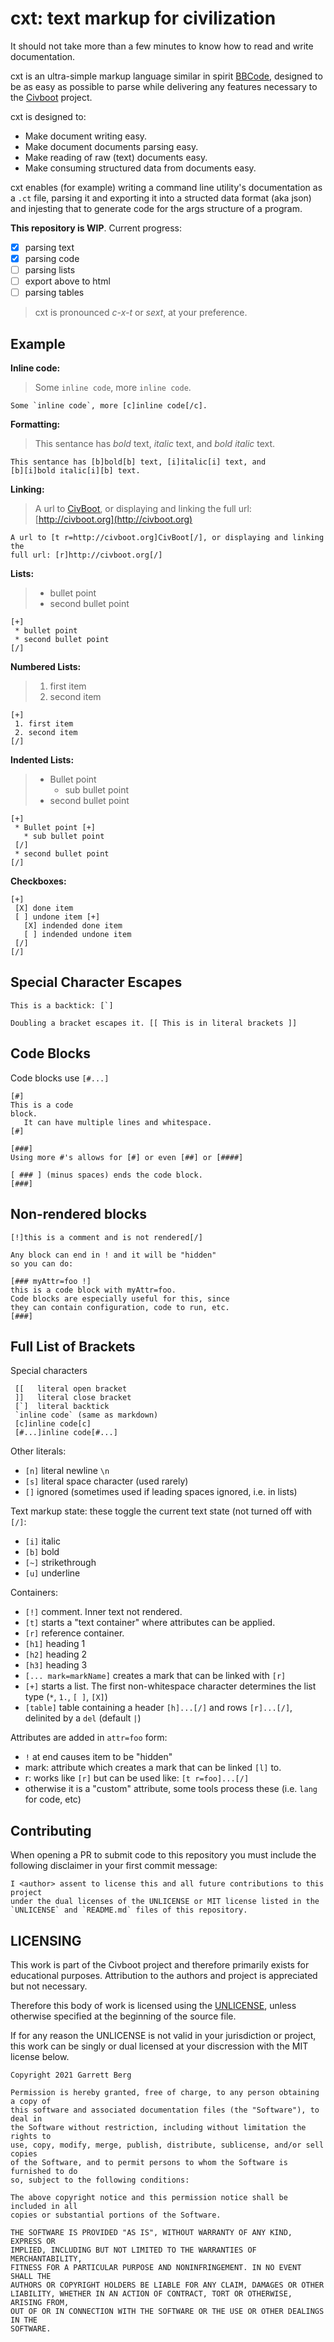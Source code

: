 # cxt: text markup for civilization

It should not take more than a few minutes to know how to read and write
documentation.

cxt is an ultra-simple markup language similar in spirit [BBCode], designed
to be as easy as possible to parse while delivering any features necessary to
the [Civboot] project.

cxt is designed to:
 * Make document writing easy.
 * Make document documents parsing easy.
 * Make reading of raw (text) documents easy.
 * Make consuming structured data from documents easy.

cxt enables (for example) writing a command line utility's documentation as
a `.ct` file, parsing it and exporting it into a structed data format (aka json)
and injesting that to generate code for the args structure of a program.

**This repository is WIP**. Current progress:
  - [X] parsing text
  - [X] parsing code
  - [ ] parsing lists
  - [ ] export above to html
  - [ ] parsing tables

> cxt is pronounced _c-x-t_ or  _sext_, at your preference.

[BBCode]: https://en.wikipedia.org/wiki/BBCode
[Civboot]: https://civboot.org

## Example

**Inline code:**

> Some `inline code`, more `inline code`.
```
Some `inline code`, more [c]inline code[/c].
```

**Formatting:**

> This sentance has *bold* text, _italic_ text, and
> *_bold italic_* text.
```
This sentance has [b]bold[b] text, [i]italic[i] text, and
[b][i]bold italic[i][b] text.
```

**Linking:**

> A url to [CivBoot](http://civboot.org), or displaying and linking the
> full url: [http://civboot.org](http://civboot.org)
```
A url to [t r=http://civboot.org]CivBoot[/], or displaying and linking the
full url: [r]http://civboot.org[/]
```

**Lists:**

> * bullet point
> * second bullet point
```
[+]
 * bullet point
 * second bullet point
[/]
```

**Numbered Lists:**

> 1. first item
> 2. second item
```
[+]
 1. first item
 2. second item
[/]
```

**Indented Lists:**

> * Bullet point
>   * sub bullet point
> * second bullet point

```
[+]
 * Bullet point [+]
   * sub bullet point
 [/]
 * second bullet point
[/]
```

**Checkboxes:**
```
[+]
 [X] done item
 [ ] undone item [+]
   [X] indended done item
   [ ] indended undone item
 [/]
[/]
```

## Special Character Escapes
```
This is a backtick: [`]

Doubling a bracket escapes it. [[ This is in literal brackets ]]
```

## Code Blocks
Code blocks use `[#...]`

```
[#]
This is a code
block.
   It can have multiple lines and whitespace.
[#]

[###]
Using more #'s allows for [#] or even [##] or [####]

[ ### ] (minus spaces) ends the code block.
[###]
```

## Non-rendered blocks
```
[!]this is a comment and is not rendered[/]

Any block can end in ! and it will be "hidden"
so you can do:

[### myAttr=foo !]
this is a code block with myAttr=foo.
Code blocks are especially useful for this, since
they can contain configuration, code to run, etc.
[###]
```

## Full List of Brackets

Special characters
```
 [[   literal open bracket
 ]]   literal close bracket
 [`]  literal backtick
 `inline code` (same as markdown)
 [c]inline code[c]
 [#...]inline code[#...]
```

Other literals:
 * `[n]` literal newline `\n`
 * `[s]` literal space character (used rarely)
 * `[]` ignored (sometimes used if leading spaces ignored, i.e. in lists)

Text markup state: these toggle the current text state (not turned off with
`[/]`:

 * `[i]` italic
 * `[b]` bold
 * `[~]` strikethrough
 * `[u]` underline

Containers:

 * `[!]` comment. Inner text not rendered.
 * `[t]` starts a "text container" where attributes can be applied.
 * `[r]` reference container.
 * `[h1]` heading 1
 * `[h2]` heading 2
 * `[h3]` heading 3
 * `[... mark=markName]` creates a mark that can be linked with `[r]`
 * `[+]` starts a list. The first non-whitespace character determines the list
         type (`*`, `1.`, `[ ]`, `[X]`)
 * `[table]` table containing a header `[h]...[/]` and rows `[r]...[/]`,
   delinited by a `del` (default `|`)

Attributes are added in `attr=foo` form:
 * `!` at end causes item to be "hidden"
 * mark: attribute which creates a mark that can be linked `[l]` to.
 * r: works like `[r]` but can be used like: `[t r=foo]...[/]`
 * otherwise it is a "custom" attribute, some tools process these (i.e. `lang`
   for code, etc)

## Contributing

When opening a PR to submit code to this repository you must include the
following disclaimer in your first commit message:

```text
I <author> assent to license this and all future contributions to this project
under the dual licenses of the UNLICENSE or MIT license listed in the
`UNLICENSE` and `README.md` files of this repository.
```

## LICENSING

This work is part of the Civboot project and therefore primarily exists for
educational purposes. Attribution to the authors and project is appreciated but
not necessary.

Therefore this body of work is licensed using the [UNLICENSE](./UNLICENSE),
unless otherwise specified at the beginning of the source file.

If for any reason the UNLICENSE is not valid in your jurisdiction or project,
this work can be singly or dual licensed at your discression with the MIT
license below.

```text
Copyright 2021 Garrett Berg

Permission is hereby granted, free of charge, to any person obtaining a copy of
this software and associated documentation files (the "Software"), to deal in
the Software without restriction, including without limitation the rights to
use, copy, modify, merge, publish, distribute, sublicense, and/or sell copies
of the Software, and to permit persons to whom the Software is furnished to do
so, subject to the following conditions:

The above copyright notice and this permission notice shall be included in all
copies or substantial portions of the Software.

THE SOFTWARE IS PROVIDED "AS IS", WITHOUT WARRANTY OF ANY KIND, EXPRESS OR
IMPLIED, INCLUDING BUT NOT LIMITED TO THE WARRANTIES OF MERCHANTABILITY,
FITNESS FOR A PARTICULAR PURPOSE AND NONINFRINGEMENT. IN NO EVENT SHALL THE
AUTHORS OR COPYRIGHT HOLDERS BE LIABLE FOR ANY CLAIM, DAMAGES OR OTHER
LIABILITY, WHETHER IN AN ACTION OF CONTRACT, TORT OR OTHERWISE, ARISING FROM,
OUT OF OR IN CONNECTION WITH THE SOFTWARE OR THE USE OR OTHER DEALINGS IN THE
SOFTWARE.
```
